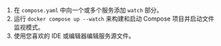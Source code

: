 1. 在 `compose.yaml` 中向一个或多个服务添加 `watch` 部分。
2. 运行 `docker compose up --watch` 来构建和启动 Compose 项目并启动文件监视模式。
3. 使用您喜欢的 IDE 或编辑器编辑服务源文件。
